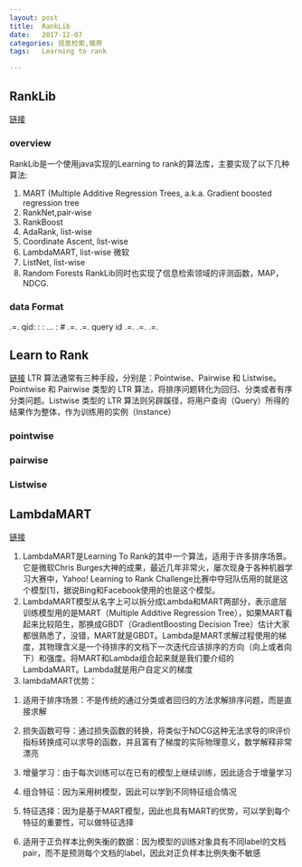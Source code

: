 ```yaml
---
layout:	post
title:	RankLib
date:	2017-12-07
categories:	信息检索,推荐
tags:	Learning to rank

---
```

## RankLib
[链接](https://sourceforge.net/p/lemur/wiki/RankLib/)
### overview
RankLib是一个使用java实现的Learning to rank的算法库，主要实现了以下几种算法:
1. MART (Multiple Additive Regression Trees, a.k.a. Gradient boosted regression tree 
2. RankNet,pair-wise
3. RankBoost
4. AdaRank, list-wise
5. Coordinate Ascent, list-wise
6. LambdaMART, list-wise 微软
7. ListNet, list-wise
8. Random Forests
RankLib同时也实现了信息检索领域的评测函数，MAP，NDCG.
### data Format
<line> .=. <target> qid:<qid> <feature>:<value> <feature>:<value> ... <feature>:<value> # <info>
<target> .=. <positive integer>
<qid> .=. <positive integer>query id
<feature> .=. <positive integer>
<value> .=. <float>
<info> .=. <string>

## Learn to Rank
[链接](https://liam0205.me/2016/07/10/a-not-so-simple-introduction-to-lambdamart/)
LTR 算法通常有三种手段，分别是：Pointwise、Pairwise 和 Listwise。Pointwise 和 Pairwise 类型的 LTR 算法，将排序问题转化为回归、分类或者有序分类问题。Listwise 类型的 LTR 算法则另辟蹊径，将用户查询（Query）所得的结果作为整体，作为训练用的实例（Instance）
### pointwise
### pairwise
### Listwise

## LambdaMART
[链接](http://blog.csdn.net/huagong_adu/article/details/40710305)
1. LambdaMART是Learning To Rank的其中一个算法，适用于许多排序场景。它是微软Chris Burges大神的成果，最近几年非常火，屡次现身于各种机器学习大赛中，Yahoo! Learning to Rank Challenge比赛中夺冠队伍用的就是这个模型[1]，据说Bing和Facebook使用的也是这个模型。
2. LambdaMART模型从名字上可以拆分成Lambda和MART两部分，表示底层训练模型用的是MART（Multiple Additive Regression Tree），如果MART看起来比较陌生，那换成GBDT（GradientBoosting Decision Tree）估计大家都很熟悉了，没错，MART就是GBDT。Lambda是MART求解过程使用的梯度，其物理含义是一个待排序的文档下一次迭代应该排序的方向（向上或者向下）和强度。将MART和Lambda组合起来就是我们要介绍的LambdaMART。Lambda就是用户自定义的梯度
3. lambdaMART优势：
1)  适用于排序场景：不是传统的通过分类或者回归的方法求解排序问题，而是直接求解

2)  损失函数可导：通过损失函数的转换，将类似于NDCG这种无法求导的IR评价指标转换成可以求导的函数，并且富有了梯度的实际物理意义，数学解释非常漂亮

3)  增量学习：由于每次训练可以在已有的模型上继续训练，因此适合于增量学习

4)  组合特征：因为采用树模型，因此可以学到不同特征组合情况

5)  特征选择：因为是基于MART模型，因此也具有MART的优势，可以学到每个特征的重要性，可以做特征选择

6)  适用于正负样本比例失衡的数据：因为模型的训练对象具有不同label的文档pair，而不是预测每个文档的label，因此对正负样本比例失衡不敏感